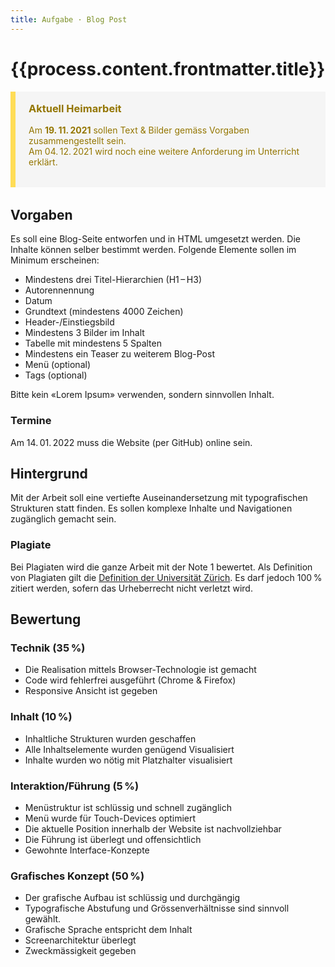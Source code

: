 ```yaml
---
title: Aufgabe · Blog Post
---
```



<style>
.next {
  border-color: #ffdd57;
  color: #947600;
  border-style: solid;
  border-width: 0 0 0 0.5rem;
  padding: 1.25em 1.5em;
  background-color: #f5f5f5;
  margin-bottom: 2rem;
}
.next h3 {
  margin-top: 0;
}
</style>



# {{process.content.frontmatter.title}}




<div class="next">

### Aktuell Heimarbeit
Am **19. 11. 2021** sollen Text & Bilder gemäss Vorgaben zusammengestellt sein.  
Am 04. 12. 2021 wird noch eine weitere Anforderung im Unterricht erklärt.

</div>



## Vorgaben
Es soll eine Blog-Seite entworfen und in HTML umgesetzt werden. Die Inhalte können selber bestimmt werden. Folgende Elemente sollen im Minimum erscheinen:
* Mindestens drei Titel-Hierarchien (H1 – H3)
* Autorennennung 
* Datum
* Grundtext (mindestens 4000 Zeichen)
* Header-/Einstiegsbild
* Mindestens 3 Bilder im Inhalt
* Tabelle mit mindestens 5 Spalten
* Mindestens ein Teaser zu weiterem Blog-Post
* Menü (optional)
* Tags (optional)

Bitte kein «Lorem Ipsum» verwenden, sondern sinnvollen Inhalt.


### Termine
Am 14. 01. 2022 muss die Website (per GitHub) online sein.


## Hintergrund
Mit der Arbeit soll eine vertiefte Auseinandersetzung mit typografischen Strukturen statt finden. Es sollen komplexe Inhalte und Navigationen zugänglich gemacht sein.



### Plagiate
Bei Plagiaten wird die ganze Arbeit mit der Note 1 bewertet. Als Definition von Plagiaten gilt die [Definition der Universität Zürich](https://web.archive.org/web/20180718162232/http://www.uzh.ch/de/studies/teaching/plagiate.html). Es darf jedoch 100 % zitiert werden, sofern das Urheberrecht nicht verletzt wird.



## Bewertung

### Technik (35 %)

* Die Realisation mittels Browser-Technologie ist gemacht
* Code wird fehlerfrei ausgeführt (Chrome & Firefox)
* Responsive Ansicht ist gegeben

### Inhalt (10 %)

* Inhaltliche Strukturen wurden geschaffen
* Alle Inhaltselemente wurden genügend Visualisiert
* Inhalte wurden wo nötig mit Platzhalter visualisiert

### Interaktion/Führung (5 %)

* Menüstruktur ist schlüssig und schnell zugänglich
* Menü wurde für Touch-Devices optimiert
* Die aktuelle Position innerhalb der Website ist nachvollziehbar
* Die Führung ist überlegt und offensichtlich
* Gewohnte Interface-Konzepte


### Grafisches Konzept (50 %)
* Der grafische Aufbau ist schlüssig und durchgängig
* Typografische Abstufung und Grössenverhältnisse sind sinnvoll gewählt.
* Grafische Sprache entspricht dem Inhalt
* Screenarchitektur überlegt
* Zweckmässigkeit gegeben